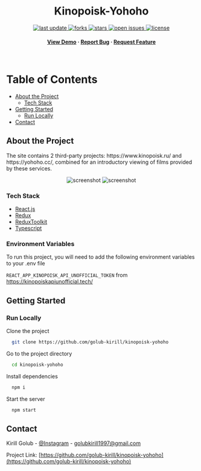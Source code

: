 
<div align="center">

  
  
<h1>Kinopoisk-Yohoho</h1>
  
<!-- Badges -->
<p>
  <a href="">
    <img src="https://img.shields.io/github/last-commit/golub-kirill/kinopoisk-yohoho" alt="last update" />
  </a>
  <a href="https://github.com/golub-kirill/kinopoisk-yohoho/network/members">
    <img src="https://img.shields.io/github/forks/golub-kirill/kinopoisk-yohoho" alt="forks" />
  </a>
  <a href="https://github.com/golub-kirill/kinopoisk-yohoho/stargazers">
    <img src="https://img.shields.io/github/stars/golub-kirill/kinopoisk-yohoho" alt="stars" />
  </a>
  <a href="https://github.com/Louis3797/awesome-readme-template/issues/">
    <img src="https://img.shields.io/github/issues/golub-kirill/kinopoisk-yohoho" alt="open issues" />
  </a>
  <a href="https://github.com/golub-kirill/kinopoisk-yohoho/blob/master/LICENSE">
    <img src="https://img.shields.io/github/license/Louis3797/awesome-readme-template.svg" alt="license" />
  </a>
</p>
   
<h4>
    <a href="https://golub-kirill.github.io/kinopoisk-yohoho/">View Demo</a>
  <span> · </span>
    <a href="https://github.com/golub-kirill/kinopoisk-yohoho/">Report Bug</a>
  <span> · </span>
    <a href="https://github.com/golub-kirill/kinopoisk-yohoho/issues/">Request Feature</a>
  </h4>
</div>

<br />

<!-- Table of Contents -->
# Table of Contents

- [About the Project](#about-the-project)
  * [Tech Stack](#tech-stack)
- [Getting Started](#getting-started)
  * [Run Locally](#run-locally)
- [Contact](#contact)
  

<!-- About the Project -->
## About the Project
<p>
The site contains 2 third-party projects: https://www.kinopoisk.ru/ and https://yohoho.cc/, combined for an introductory viewing of films provided by these services.
</p>

<div align="center"> 
  <img src="https://i.imgur.com/FK9a94k.png" alt="screenshot" />
  <img src="https://i.imgur.com/zQyousM.png" alt="screenshot" />
</div>


<!-- TechStack -->
### Tech Stack

  <ul>
    <li><a href="https://reactjs.org/">React.js</a></li>
    <li><a href="https://redux.js.org/">Redux</a></li>
    <li><a href="https://redux-toolkit.js.org/">ReduxToolkit</a></li>
    <li><a href="https://www.typescriptlang.org/">Typescript</a></li>
  </ul>


<!-- Env Variables -->
### Environment Variables

To run this project, you will need to add the following environment variables to your .env file

`REACT_APP_KINOPOISK_API_UNOFFICIAL_TOKEN` from <a>https://kinopoiskapiunofficial.tech/</a>


<!-- Getting Started -->
## Getting Started

<!-- Run Locally -->
### Run Locally

Clone the project

```bash
  git clone https://github.com/golub-kirill/kinopoisk-yohoho
```

Go to the project directory

```bash
  cd kinopoisk-yohoho
```

Install dependencies

```bash
  npm i
```

Start the server

```bash
  npm start
```

<!-- Contact -->
## Contact

Kirill Golub - <a href="https://www.instagram.com/mr_k_o.o/">@Instagram</a> - golubkirill1997@gmail.com

Project Link: [https://github.com/golub-kirill/kinopoisk-yohoho](https://github.com/golub-kirill/kinopoisk-yohoho)
